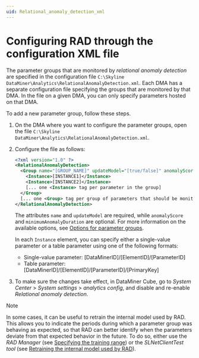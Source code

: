 ```yaml
---
uid: Relational_anomaly_detection_xml
---
```


# Configuring RAD through the configuration XML file

The parameter groups that are monitored by *relational anomaly detection* are specified in the configuration file `C:\Skyline DataMiner\Analytics\RelationalAnomalyDetection.xml`. Each DMA has a separate configuration file specifying the groups that are monitored by that DMA. In the file on a given DMA, you can only specify parameters hosted on that DMA.

To add a new parameter group, follow these steps.

1. On the DMA where you want to configure the parameter groups, open the file `C:\Skyline DataMiner\Analytics\RelationalAnomalyDetection.xml`.

1. Configure the file as follows:

   ```xml
   <?xml version="1.0" ?>
   <RelationalAnomalyDetection>
     <Group name="[GROUP_NAME]" updateModel="[true/false]" anomalyScore="[THRESHOLD]" minimumAnomalyDuration="[THRESHOLD2]">
       <Instance>[INSTANCE1]</Instance>
       <Instance>[INSTANCE2]</Instance>
       [... one <Instance> tag per parameter in the group]
     </Group>
     [... one <Group> tag per group of parameters that should be monitored by RAD]
   </RelationalAnomalyDetection>
   ```

   The attributes `name` and `updateModel` are required, while `anomalyScore` and `minimumAnomalyDuration` are optional. For more information on the available options, see [Options for parameter groups](xref:Relational_anomaly_detection#options-for-parameter-groups).

   In each `Instance` element, you can specify either a single-value parameter or a table parameter using one of the following formats:

     - Single-value parameter: [DataMinerID]/[ElementID]/[ParameterID]
     - Table parameter: [DataMinerID]/[ElementID]/[ParameterID]/[PrimaryKey]

1. To make sure the changes take effect, in DataMiner Cube, go to *System Center* > *System settings* > *analytics config*, and disable and re-enable *Relational anomaly detection*.

> [!NOTE]
> In some cases, it can be useful to retrain the internal model used by RAD. This allows you to indicate the periods during which a parameter group was behaving as expected, so that RAD can better identify when the parameters deviate from that expected behavior in the future. To do so, either use the *RAD Manager* (see [Specifying the training range](xref:RAD_manager#specifying-the-training-range)) or the *SLNetClientTest tool* (see [Retraining the internal model used by RAD](xref:SLNetClientTest_retrain_rad_model)).
